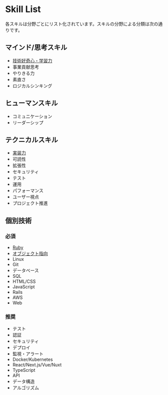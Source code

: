 # Skill List

各スキルは分野ごとにリスト化されています。スキルの分野による分類は次の通りです。

## マインド/思考スキル

- [技術好奇心・学習力](conceptual_skills/curiosity/README.md)
- 事業貢献思考
- やりきる力
- 素直さ
- ロジカルシンキング

## ヒューマンスキル

- コミュニケーション
- リーダーシップ

## テクニカルスキル

- [実装力](technical_skills/coding_skills/README.md)
- 可読性
- 拡張性
- セキュリティ
- テスト
- 運用
- パフォーマンス
- ユーザー視点
- プロジェクト推進

## 個別技術

### 必須

- [Ruby](technologies/RUBY.md)
- [オブジェクト指向](technologies/OBJECT_ORIENTED.md)
- Linux
- Git
- データベース
- SQL
- HTML/CSS
- JavaScript
- Rails
- AWS
- Web

### 推奨

- テスト
- 認証
- セキュリティ
- デプロイ
- 監視・アラート
- Docker/Kubernetes
- React/Next.js/Vue/Nuxt
- TypeScript
- API
- データ構造
- アルゴリズム
